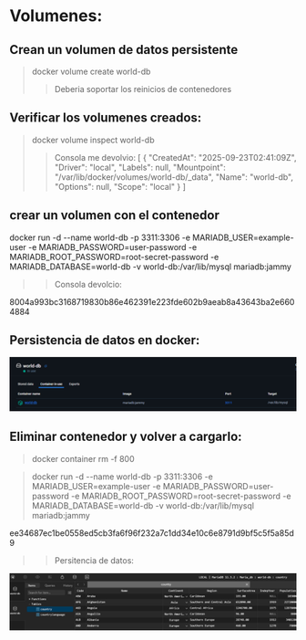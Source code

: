 # Volumenes:

## Crean un volumen de datos persistente

> docker volume create world-db
>> Deberia soportar los reinicios de contenedores

## Verificar los volumenes creados:

> docker volume inspect world-db
>>Consola me devolvio:
[
    {
        "CreatedAt": "2025-09-23T02:41:09Z",
        "Driver": "local",
        "Labels": null,
        "Mountpoint": "/var/lib/docker/volumes/world-db/_data",
        "Name": "world-db",
        "Options": null,
        "Scope": "local"
    }
]

## crear un volumen con el contenedor

docker run -d --name world-db -p 3311:3306 -e MARIADB_USER=example-user -e MARIADB_PASSWORD=user-password -e MARIADB_ROOT_PASSWORD=root-secret-password -e MARIADB_DATABASE=world-db -v world-db:/var/lib/mysql mariadb:jammy

>> Consola devolcio:

8004a993bc3168719830b86e462391e223fde602b9aeab8a43643ba2e6604884

## Persistencia de datos en docker:

![alt text](../screenshots-Lesson-2/image6.png)

## Eliminar contenedor y volver a cargarlo:

> docker container rm -f 800

> docker run -d --name world-db -p 3311:3306 -e MARIADB_USER=example-user -e MARIADB_PASSWORD=user-password -e MARIADB_ROOT_PASSWORD=root-secret-password -e MARIADB_DATABASE=world-db -v world-db:/var/lib/mysql mariadb:jammy

ee34687ec1be0558ed5cb3fa6f96f232a7c1dd34e10c6e8791d9bf5c5f5a85d9

>> Persitencia de datos:

![alt text](../screenshots-Lesson-2/image7.png)